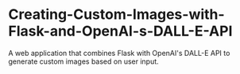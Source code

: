 # Creating-Custom-Images-with-Flask-and-OpenAI-s-DALL-E-API

A web application that combines Flask with OpenAI's DALL-E API to generate custom images based on user input.
